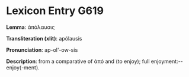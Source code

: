 # Lexicon Entry G619

**Lemma**: ἀπόλαυσις

**Transliteration (xlit)**: apólausis

**Pronunciation**: ap-ol'-ow-sis

**Description**:
from a comparative of ἀπό and  (to enjoy); full enjoyment:--enjoy(-ment).
